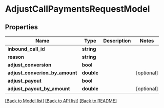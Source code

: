 # AdjustCallPaymentsRequestModel

## Properties
Name | Type | Description | Notes
------------ | ------------- | ------------- | -------------
**inbound_call_id** | **string** |  | 
**reason** | **string** |  | 
**adjust_conversion** | **bool** |  | 
**adjust_converion_by_amount** | **double** |  | [optional] 
**adjust_payout** | **bool** |  | 
**adjust_payout_by_amount** | **double** |  | [optional] 

[[Back to Model list]](../README.md#documentation-for-models) [[Back to API list]](../README.md#documentation-for-api-endpoints) [[Back to README]](../README.md)


